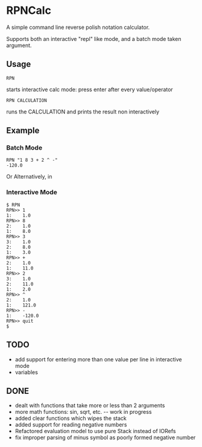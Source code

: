 # RPNCalc

A simple command line reverse polish notation calculator.

Supports both an interactive "repl" like mode, and a batch
mode taken argument.

## Usage

    RPN
starts interactive calc mode: press enter after every value/operator

    RPN CALCULATION
runs the CALCULATION and prints the result non interactively

## Example
### Batch Mode
    RPN "1 8 3 + 2 ^ -"
    -120.0

Or Alternatively, in

### Interactive Mode
    $ RPN
    RPN>> 1
    1:    1.0
    RPN>> 8
    2:    1.0
    1:    8.0
    RPN>> 3
    3:    1.0
    2:    8.0
    1:    3.0
    RPN>> +
    2:    1.0
    1:    11.0
    RPN>> 2
    3:    1.0
    2:    11.0
    1:    2.0
    RPN>> ^
    2:    1.0
    1:    121.0
    RPN>> -
    1:    -120.0
    RPN>> quit
    $

## TODO
 * add support for entering more than one value per line in interactive mode
 * variables

## DONE
 * dealt with functions that take more or less than 2 arguments
 * more math functions: sin, sqrt, etc. -- work in progress
 * added clear functions which wipes the stack
 * added support for reading negative numbers
 * Refactored evaluation model to use pure Stack instead of IORefs
 * fix improper parsing of minus symbol as poorly formed negative number
